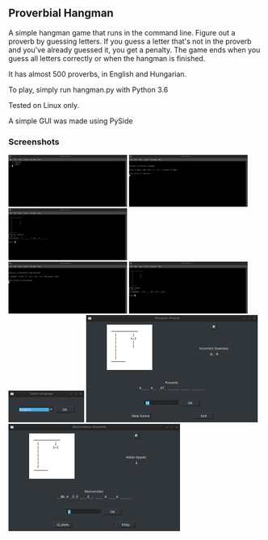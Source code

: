 ## Proverbial Hangman
A simple hangman game that runs in the command line.
Figure out a proverb by guessing
letters. If you guess a letter that's not in the
proverb and you've already guessed it, you get
a penalty.
The game ends when you guess all letters
correctly or when the hangman is finished.

It has almost 500 proverbs, in English and Hungarian.

To play, simply run hangman.py with Python 3.6

Tested on Linux only.

A simple GUI was made using PySide

### Screenshots

<img src="screenshots/screenshot_1.png" width=235 height=103> <img src="screenshots/screenshot_2.png" width=235 height=103> <img src="screenshots/screenshot_3.png" width=235 height=103>
<br>
<img src="screenshots/screenshot_4.png" width=235 height=103> <img src="screenshots/screenshot_5.png" width=235 height=103>
<br>
<img src="screenshots/screenshot_gui1.png" width=150 height=63> <img src="screenshots/screenshot_gui2.png" width=340 height=213> <img src="screenshots/screenshot_gui3.png" width=340 height=213>
